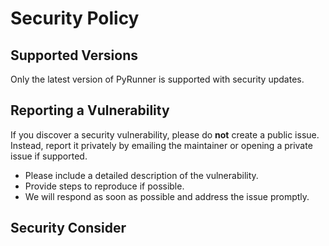 # Security Policy

## Supported Versions

Only the latest version of PyRunner is supported with security updates.

## Reporting a Vulnerability

If you discover a security vulnerability, please do **not** create a public issue.  
Instead, report it privately by emailing the maintainer or opening a private issue if supported.

- Please include a detailed description of the vulnerability.
- Provide steps to reproduce if possible.
- We will respond as soon as possible and address the issue promptly.

## Security Consider
